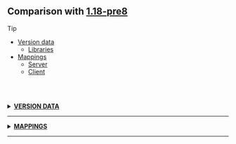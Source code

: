 ## Comparison with [1.18-pre8](https://github.com/PixiGeko/Minecraft-generated-data/tree/1.18-pre8)

> [!TIP]
> - [Version data](#version-data)
>     - [Libraries](#version-data-libraries)
> - [Mappings](#mappings)
>   - [Server](#server-mappings)
>   - [Client](#client-mappings)

<br/><br/>
<details><summary><b><ins>VERSION DATA</ins></b><a name="version-data"></a></summary>
<br/>
<table><tr><th></th><th align="left">1.18-pre8</th><th>1.18-rc1</th></tr><tr><td>World version</td><td><pre>2855</pre></td><td><pre>2856</pre></td></tr><tr><td>Protocol version</td><td><pre>1073741880</pre></td><td><pre>1073741881</pre></td></tr></table>
<h3>Libraries<a name="version-data-libraries"></a></h3>
<details>
<summary>
Versions
</summary>
<table><tr><th></th><th align="left">1.18-pre8</th><th>1.18-rc1</th></tr><tr><td>org.lwjgl:lwjgl-glfw</td><td><pre>3.2.1</pre></td><td><pre>3.2.2</pre></td></tr><tr><td>org.lwjgl:lwjgl-glfw</td><td><pre>3.2.1</pre></td><td><pre>3.2.2</pre></td></tr><tr><td>org.lwjgl:lwjgl-jemalloc</td><td><pre>3.2.1</pre></td><td><pre>3.2.2</pre></td></tr><tr><td>org.lwjgl:lwjgl-jemalloc</td><td><pre>3.2.1</pre></td><td><pre>3.2.2</pre></td></tr><tr><td>org.lwjgl:lwjgl-openal</td><td><pre>3.2.1</pre></td><td><pre>3.2.2</pre></td></tr><tr><td>org.lwjgl:lwjgl-openal</td><td><pre>3.2.1</pre></td><td><pre>3.2.2</pre></td></tr><tr><td>org.lwjgl:lwjgl-opengl</td><td><pre>3.2.1</pre></td><td><pre>3.2.2</pre></td></tr><tr><td>org.lwjgl:lwjgl-opengl</td><td><pre>3.2.1</pre></td><td><pre>3.2.2</pre></td></tr><tr><td>org.lwjgl:lwjgl-stb</td><td><pre>3.2.1</pre></td><td><pre>3.2.2</pre></td></tr><tr><td>org.lwjgl:lwjgl-stb</td><td><pre>3.2.1</pre></td><td><pre>3.2.2</pre></td></tr><tr><td>org.lwjgl:lwjgl-tinyfd</td><td><pre>3.2.1</pre></td><td><pre>3.2.2</pre></td></tr><tr><td>org.lwjgl:lwjgl-tinyfd</td><td><pre>3.2.1</pre></td><td><pre>3.2.2</pre></td></tr><tr><td>org.lwjgl:lwjgl</td><td><pre>3.2.1</pre></td><td><pre>3.2.2</pre></td></tr><tr><td>org.lwjgl:lwjgl</td><td><pre>3.2.1</pre></td><td><pre>3.2.2</pre></td></tr></table>
</details>
</details>
<hr/>
<details><summary><b><ins>MAPPINGS</ins></b><a name="mappings"></a></summary>
<br/>
<h2>Server<a name="server-mappings"></a></h2>
<details>
<summary>
Changes
</summary>

```
XXX.server.level.ChunkHolder +8M -6M
```
```
XXX.level.chunk.PalettedContainer +1M -1M
```

</details>
<details>
<summary>
net.minecraft.server.level.ChunkHolder
</summary>

```diff
- ChunkAccess lambda$addSaveDependency$2(ChunkAccess,Object)
+ ChunkAccess lambda$updateChunkToSave$2(ChunkAccess)
+ ChunkAccess lambda$updateChunkToSave$3(ChunkAccess,ChunkHolder$ChunkLoadingFailure)
- ChunkAccess lambda$updateChunkToSave$3(ChunkAccess)
- ChunkAccess lambda$updateChunkToSave$4(ChunkAccess,ChunkHolder$ChunkLoadingFailure)
+ ChunkAccess lambda$updateChunkToSave$4(ChunkAccess,Either)
- ChunkAccess lambda$updateChunkToSave$5(ChunkAccess,Either)
- void addSaveDependency(String,CompletableFuture)
+ void lambda$scheduleFullChunkPromotion$5(ChunkMap,ChunkHolder$FullChunkStatus)
- void lambda$scheduleFullChunkPromotion$6(ChunkMap,ChunkHolder$FullChunkStatus)
+ void lambda$scheduleFullChunkPromotion$6(CompletableFuture,LevelChunk)
+ void lambda$scheduleFullChunkPromotion$7(CompletableFuture,Either)
- void lambda$scheduleFullChunkPromotion$7(CompletableFuture,LevelChunk)
- void lambda$scheduleFullChunkPromotion$8(CompletableFuture,Either)
```

</details>
<details>
<summary>
net.minecraft.world.level.chunk.PalettedContainer
</summary>

```diff
+ void lambda$count$8(Int2IntMap,int)
- void lambda$count$8(Int2IntOpenHashMap,int)
```

</details>
<h2>Client<a name="client-mappings"></a></h2>
<details>
<summary>
Classes
</summary>

```diff
- XXX.renderer.chunk.RenderChunkRegion
+ XXX.renderer.chunk.RenderChunkRegion$RenderChunk
- XXX.renderer.chunk.RenderRegionCache$ChunkInfo
```

</details>
<details>
<summary>
Changes
</summary>

```
XXX.client.resources.ClientPackSource +1P -1P
```
```
XXX.server.level.ChunkHolder +8M -6M
```
```
XXX.level.chunk.PalettedContainer +1M -1M
```

</details>
<details>
<summary>
net.minecraft.server.level.ChunkHolder
</summary>

```diff
- ChunkAccess lambda$addSaveDependency$2(ChunkAccess,Object)
+ ChunkAccess lambda$updateChunkToSave$2(ChunkAccess)
+ ChunkAccess lambda$updateChunkToSave$3(ChunkAccess,ChunkHolder$ChunkLoadingFailure)
- ChunkAccess lambda$updateChunkToSave$3(ChunkAccess)
- ChunkAccess lambda$updateChunkToSave$4(ChunkAccess,ChunkHolder$ChunkLoadingFailure)
+ ChunkAccess lambda$updateChunkToSave$4(ChunkAccess,Either)
- ChunkAccess lambda$updateChunkToSave$5(ChunkAccess,Either)
- void addSaveDependency(String,CompletableFuture)
+ void lambda$scheduleFullChunkPromotion$5(ChunkMap,ChunkHolder$FullChunkStatus)
- void lambda$scheduleFullChunkPromotion$6(ChunkMap,ChunkHolder$FullChunkStatus)
+ void lambda$scheduleFullChunkPromotion$6(CompletableFuture,LevelChunk)
+ void lambda$scheduleFullChunkPromotion$7(CompletableFuture,Either)
- void lambda$scheduleFullChunkPromotion$7(CompletableFuture,LevelChunk)
- void lambda$scheduleFullChunkPromotion$8(CompletableFuture,Either)
```

</details>
<details>
<summary>
net.minecraft.world.level.chunk.PalettedContainer
</summary>

```diff
+ void lambda$count$8(Int2IntMap,int)
- void lambda$count$8(Int2IntOpenHashMap,int)
```

</details>
</details>
<hr/>